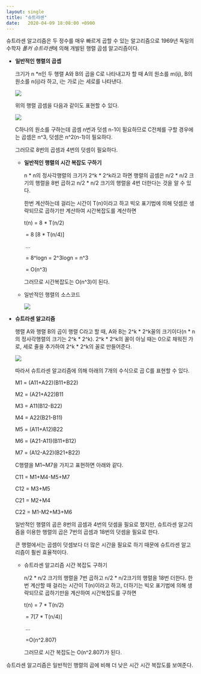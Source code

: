 ```yaml
---
layout: single
title: "슈트라센"
date:	2020-04-09 18:08:00 +0900
---
```


슈트라센 알고리즘은 두 정수를 매우 빠르게 곱할 수 있는 알고리즘으로 1969년 독일의 수학자 *폴커 슈트라센*에 의해 개발된 행렬 곱셈 알고리즘이다. 

- **일반적인 행렬의 곱셉** 

  크기가 n *n인 두 행렬 A와 B의 곱을 C로 나타내고자 할 때 A의 원소를 m(ij), B의 원소를 n(ij)라 하고, i는 가로 j는 세로를 나타낸다.

  

  ![](https://user-images.githubusercontent.com/62733778/79068046-d7a9fa80-7cfe-11ea-9927-6b5ea4413241.jpg)

  위의 행렬 곱셈을 다음과 같이도 표현할 수 있다. 

  ![](https://user-images.githubusercontent.com/62733778/79068036-ccef6580-7cfe-11ea-8052-64f57f4a910d.jpg)

  

  C하나의 원소를 구하는데 곱셈 n번과 덧셈 n-1이 필요하므로 C전체를 구할 경우에는 곱셈은 n^3, 덧셈은 n^2(n-1)이 필요하다.

  그러므로 8번의 곱셈과 4번의 덧셈이 필요하다.

  - **일반적인 행렬의 시간 복잡도 구하기**

    n * n의 정사각행렬의 크기가 2^k * 2^k라고 하면 행렬의 곱셈은 n/2 * n/2 크기의 행렬을 8번 곱하고 n/2 * n/2 크기의 행렬을 4번 더한다는 것을 알 수 있다. 

    한번 계산하는데 걸리는 시간이 T(n)이라고 하고 빅오 표기법에 의해 덧셈은 생략되므로 곱하기만 계산하여 시간복잡도를 계산하면

    t(n) = 8 * T(n/2)

    ​		= 8 [8 * T(n/4)]

    ​		...

    ​		= 8^logn = 2^3logn = n^3

    ​		= O(n^3)

    그러므로 시간복잡도는 O(n^3)이 된다.

  - 일반적인 행렬의 소스코드

    ![](https://user-images.githubusercontent.com/62733778/79068118-5ef76e00-7cff-11ea-82b4-063f2e556f48.PNG)

- **슈트라센 알고리즘**

  행렬 A와 행렬 B의 곱이 행렬 C라고 할 때, A와 B는 2^k * 2^k꼴의 크기이다(n * n의 정사각행렬의 크기는 2^k * 2^k). 2^k * 2^k의 꼴이 아닐 때는 0으로 채워진 가로, 세로 줄을 추가하여  2^k * 2^k의 꼴로 만들어준다.

  ![](https://dthumb-phinf.pstatic.net/?src=%22https%3A%2F%2Fssl.pstatic.net%2Fimages.se2%2Fsmedit%2F2015%2F10%2F7%2Fifgm9ch32b5ok9.jpg%22&type=w2)

  따라서 슈트라센 알고리즘에 의해 아래의 7개의 수식으로 곱 C를 표현할 수 있다.

  M1 = (A11+A22)(B11+B22)

  M2 = (A21+A22)B11

  M3 = A11(B12-B22)

  M4 = A22(B21-B11)

  M5 = (A11+A12)B22

  M6 = (A21-A11)(B11+B12)

  M7 = (A12-A22)(B21+B22)

  

  C행렬을 M1~M7을 가지고 표현하면 아래와 같다.

  C11 = M1+M4-M5+M7

  C12 = M3+M5

  C21 = M2+M4

  C22 = M1-M2+M3+M6

  일반적인 행렬의 곱은 8번의 곱셈과 4번의 덧셈을 필요로 했지만, 슈트라센 알고리즘을 이용한 행렬의 곱은 7번의 곱셈과 18번의 덧셈을 필요로 한다.

  큰 행렬에서는 곱셈이 덧셈보다 더 많은 시간을 필요로 하기 때문에 슈트라센 알고리즘이 훨씬 효율적이다.

  

  - 슈트라센 알고리즘 시간 복잡도 구하기

    n/2 * n/2 크기의 행렬을 7번 곱하고 n/2 * n/2크기의 행렬을 18번 더한다. 한번 계산할 때 걸리는 시간이 T(n)이라고 하고, 더하기는 빅오 표기법에 의해 생략되므로 곱하기만을 계산하여 시간복잡도를 구하면

    t(n) = 7 * T(n/2)

    ​		= 7[7 * T(n/4)]

    ​		...

    ​		=O(n^2.807)

    그러므로 시간 복잡도는 O(n^2.807)가 된다.

슈트라센 알고리즘은 일반적인 행렬의 곱에 비해 더 낮은 시간 시간 복잡도를 보여준다.



